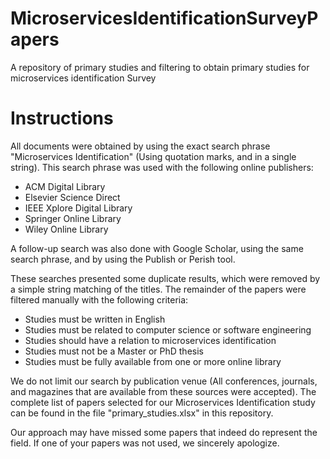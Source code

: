 # MicroservicesIdentificationSurveyPapers
A repository of primary studies and filtering to obtain primary studies for microservices identification Survey

# Instructions

All documents were obtained by using the exact search phrase "Microservices Identification" (Using quotation marks, and in a single string). This search phrase was used with the following online publishers:


* ACM Digital Library
* Elsevier Science Direct
* IEEE Xplore Digital Library
* Springer Online Library
* Wiley Online Library

A follow-up search was also done with Google Scholar, using the same search phrase, and by using the Publish or Perish tool.

These searches presented some duplicate results, which were removed by a simple string matching of the titles. The remainder of the papers were filtered manually with the following criteria:

* Studies must be written in English
* Studies must be related to computer science or software engineering
* Studies should have a relation to microservices identification
* Studies must not be a Master or PhD thesis
* Studies must be fully available from one or more online library

We do not limit our search by publication venue (All conferences, journals, and magazines that are available from these sources were accepted). The complete list of papers selected for our Microservices Identification study can be found in the file "primary_studies.xlsx" in this repository.

Our approach may have missed some papers that indeed do represent the field. If one of your papers was not used, we sincerely apologize.
